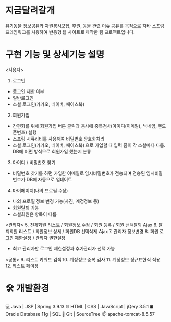 # 지금달려갈개
유기동물 정보공유와 자원봉사모집, 후원, 동물 관련 이슈 공유를 목적으로 자바 스프링 프레임워크를 사용하여 반응형 웹 사이트로 제작한 팀 프로젝트입니다.

# 구현 기능 및 상세기능 설명
<사용자>
1. 로그인
 - 로그인 제한 여부
 - 일반로그인
 - 소셜 로그인(카카오, 네이버, 페이스북)
2. 회원가입
 - 간편화를 위해 회원가입 버튼 클릭과 동시에 중복검사(아이디(이메일), 닉네임, 핸드폰번호) 실행
 - 스프링 시큐리티를 사용해여 비밀번호 암호화처리
 - 소셜 로그인(카카오, 네이버, 페이스북) 으로 가입할 때 입력 폼이 각 소셜마다 다름. DB에 어떤 방식으로 회원가입 했는지 분류
3. 아이디 / 비밀번호 찾기
 - 비밀번호 찾기를 하면 가입한 이메일로 임시비밀번호가 전송되며 전송된 임시비밀번호가 DB에 자동으로 업데이트
4. 마이페이지(나의 프로필 수정)
 - 나의 프로필 정보 변경 가능(사진, 계정정보 등)
 - 회원탈퇴 가능
 - 소셜회원은 항목이 다름

<관리자>
 5. 전체회원 리스트 / 회원정보 수정 / 회원 등록 / 회원 선택탈퇴 Ajax
 6. 탈퇴회원 리스트 / 회원정보 상세 / 회원DB 선택삭제 Ajax
7. 관리자 정보변경
8. 회원 로그인 제한설정 / 관리자 권한설정
- 최고 관리자만 로그인 제한설정과 추가관리자 선택 가능

<공통>
9. 리스트 키워드 검색
10. 계정정보 중복 검사
11. 계정정보 정규표현식 적용
12. 리스트 페이징

# 🛠 개발환경
💻 Java | JSP | Spring 3.9.13 
🌐 HTML | CSS | JavaScript | jQery 3.5.1 
🛢 Oracle Database 11g | SQL 
🔧 Git | SourceTree 
📫 apache-tomcat-8.5.57 
